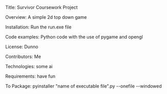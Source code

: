 Title: Survivor Coursework Project
 
Overview: A simple 2d top down game
 
Installation: Run the run.exe file
 
Code examples: Python code with the use of pygame and opengl 
 
License: Dunno 
 
Contributors: Me
 
Technologies: some ai
 
Requirements: have fun

To Package: pyinstaller "name of executable file".py --onefile --windowed